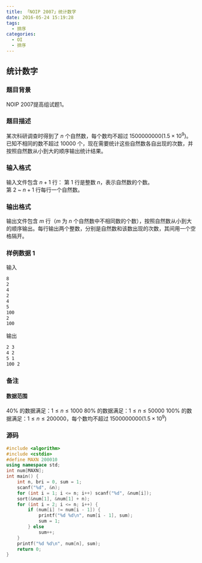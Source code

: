 ```yaml
---
title: 「NOIP 2007」统计数字
date: 2016-05-24 15:19:28
tags:
  - 排序
categories:
  - OI
  - 排序
---
```

## 统计数字
### 题目背景
NOIP 2007提高组试题1。
### 题目描述
某次科研调查时得到了 $n$ 个自然数，每个数均不超过 $1500000000(1.5 \times 10^9)$。已知不相同的数不超过 $10000$ 个，现在需要统计这些自然数各自出现的次数，并按照自然数从小到大的顺序输出统计结果。
### 输入格式
输入文件包含 $n + 1$ 行：
第 $1$ 行是整数 $n$，表示自然数的个数。  
第 $2$ ~ $n+1$ 行每行一个自然数。
### 输出格式
输出文件包含 $m$ 行（$m$ 为 $n$ 个自然数中不相同数的个数），按照自然数从小到大的顺序输出。每行输出两个整数，分别是自然数和该数出现的次数，其间用一个空格隔开。
<!-- more -->
### 样例数据 1
输入
``` bash
8
2
4
2
4
5
100
2
100
```
输出
``` bash
2 3
4 2
5 1
100 2
```
### 备注
#### 数据范围
$40 \%$ 的数据满足：$1 \leq n \leq 1000$
$80 \%$ 的数据满足：$1 \leq n \leq 50000$
$100 \%$ 的数据满足：$1 \leq n \leq 200000$，每个数均不超过 $1500000000(1.5 \times 10^9)$
### 源码
``` cpp
#include <algorithm>
#include <cstdio>
#define MAXN 200010
using namespace std;
int num[MAXN];
int main() {
    int n, bri = 0, sum = 1;
    scanf("%d", &n);
    for (int i = 1; i <= n; i++) scanf("%d", &num[i]);
    sort(&num[1], &num[1] + n);
    for (int i = 2; i <= n; i++) {
        if (num[i] != num[i - 1]) {
            printf("%d %d\n", num[i - 1], sum);
            sum = 1;
        } else
            sum++;
    }
    printf("%d %d\n", num[n], sum);
    return 0;
}
```
